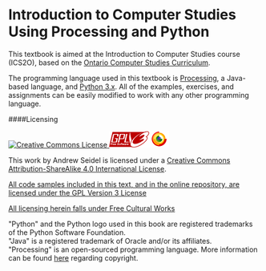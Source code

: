 Introduction to Computer Studies Using Processing and Python
=======

This textbook is aimed at the Introduction to Computer Studies course (ICS2O), based on the [Ontario Computer Studies Curriculum](https://www.edu.gov.on.ca/eng/curriculum/secondary/computer10to12_2008.pdf).

The programming language used in this textbook is [Processing](http://www.processing.org/), a Java-based language, and [Python 3.x](https://www.python.org/).  All of the examples, exercises, and assignments can be easily modified to work with any other programming language.

####Licensing

<a rel="license" href="http://creativecommons.org/licenses/by-sa/4.0/"><img alt="Creative Commons License" style="border-width:0" src="https://i.creativecommons.org/l/by-sa/4.0/88x31.png" />
<a href="http://www.gnu.org/licenses/gpl.html"><img src="./img/gplv3-80.png" alt="GPL Version 3"><a href="http://freedomdefined.org/Definition"><img src="./img/freecontent-40.png" alt="Free Cultural Works"></a>

This work by <span xmlns:cc="http://creativecommons.org/ns#" property="cc:attributionName">Andrew Seidel</span> is licensed under a <a rel="license" href="http://creativecommons.org/licenses/by-sa/4.0/">Creative Commons Attribution-ShareAlike 4.0 International License</a>.

[All code samples included in this text, and in the online repository, are licensed under the GPL Version 3 License](http://www.gnu.org/licenses/gpl.html)

[All licensing herein falls under Free Cultural Works](http://freedomdefined.org/Definition)

"Python" and the Python logo used in this book are registered trademarks of the Python Software Foundation.<br/>
"Java" is a registered trademark of Oracle and/or its affiliates.<br/>
"Processing" is an open-sourced programming language.  More information can be found [here](https://processing.org/copyright.html) regarding copyright.